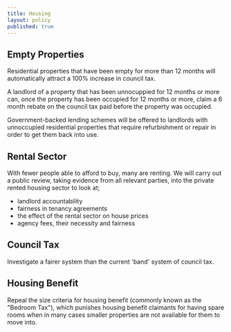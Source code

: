 ```yaml
---
title: Housing
layout: policy
published: true
---
```


## Empty Properties

Residential properties that have been empty for more than 12 months will automatically attract a 100% increase in council tax.

A landlord of a property that has been unnocuppied for 12 months or more can, once the property has been occupied for 12 months or more, claim a 6 month rebate on the council tax paid before the property was occupied.

Government-backed lending schemes will be offered to landlords with unnoccupied residential properties that require refurbishment or repair in order to get them back into use.

## Rental Sector

With fewer people able to afford to buy, many are renting. We will carry out a public review, taking evidence from all relevant parties, into the private rented housing sector to look at;
  * landlord accountability
  * fairness in tenancy agreements
  * the effect of the rental sector on house prices
  * agency fees, their necessity and fairness

## Council Tax

Investigate a fairer system than the current 'band' system of council tax.

## Housing Benefit

Repeal the size criteria for housing benefit (commonly known as the "Bedroom Tax"), which punishes housing benefit claimants for having spare rooms when in many cases smaller properties are not available for them to move into.
